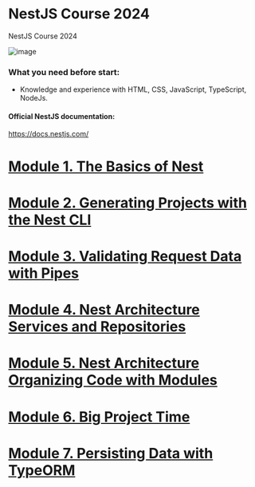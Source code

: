 # NestJS Course 2024
NestJS Course 2024

![image](https://github.com/user-attachments/assets/aa7b55e7-33a0-475b-a84f-8e8e29523f16)

### What you need before start:
- Knowledge and experience with HTML, CSS, JavaScript, TypeScript, NodeJs.

#### Official NestJS documentation:
https://docs.nestjs.com/

# [Module 1. The Basics of Nest](https://github.com/yaskutsWeb/nestjs-course/blob/master/source/module%201/Module%201.md)

# [Module 2. Generating Projects with the Nest CLI](https://github.com/yaskutsWeb/nestJs-course/blob/master/source/module%202/Module%202.md)

# [Module 3. Validating Request Data with Pipes](https://github.com/yaskutsWeb/nestJs-course/blob/master/source/module%203/Module%203.md)

# [Module 4. Nest Architecture Services and Repositories](https://github.com/yaskutsWeb/nestJs-course/blob/master/source/module%204/Module%204.md)

# [Module 5. Nest Architecture Organizing Code with Modules](https://github.com/yaskutsWeb/nestJs-course/blob/master/source/module%205/Module%205.md)

# [Module 6. Big Project Time](https://github.com/yaskutsWeb/nestJs-course/blob/master/source/module%206/Module%206.md)

# [Module 7. Persisting Data with TypeORM](https://github.com/yaskutsWeb/nestJs-course/blob/master/source/module%207/Module%207.md)

